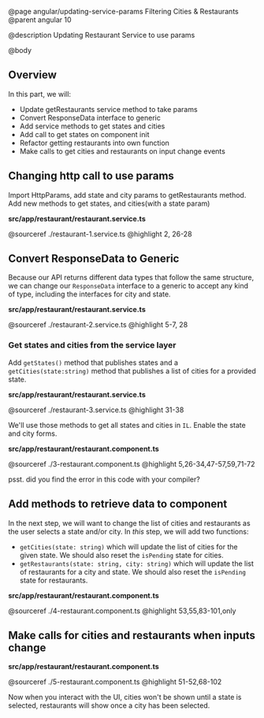 @page angular/updating-service-params Filtering Cities & Restaurants
@parent angular 10

@description Updating Restaurant Service to use params

@body

## Overview

In this part, we will:

- Update getRestaurants service method to take params
- Convert ResponseData interface to generic
- Add service methods to get states and cities
- Add call to get states on component init
- Refactor getting restaurants into own function
- Make calls to get cities and restaurants on input change events

## Changing http call to use params

Import HttpParams, add state and city params to getRestaurants method. Add new methods to get states, and cities(with a state param)

__src/app/restaurant/restaurant.service.ts__

@sourceref ./restaurant-1.service.ts
@highlight 2, 26-28

## Convert ResponseData to Generic

Because our API returns different data types that follow the same structure, we can change our `ResponseData` interface to a generic to accept any kind of type, including the interfaces for city and state.

__src/app/restaurant/restaurant.service.ts__

@sourceref ./restaurant-2.service.ts
@highlight 5-7, 28

### Get states and cities from the service layer

Add `getStates()` method that publishes states and a
`getCities(state:string)` method that publishes a list of cities
for a provided state.

__src/app/restaurant/restaurant.service.ts__

@sourceref ./restaurant-3.service.ts
@highlight 31-38

We'll use those methods to get all states and cities in `IL`.
Enable the state and city forms.

__src/app/restaurant/restaurant.component.ts__

@sourceref ./3-restaurant.component.ts
@highlight 5,26-34,47-57,59,71-72

psst. did you find the error in this code with your compiler?

## Add methods to retrieve data to component

In the next step, we will want to change the list of cities and restaurants
as the user selects a state and/or city.  In _this_ step, we will
add two functions:

- `getCities(state: string)` which will update the list of cities for
  the given state. We should also reset the `isPending` state for cities.
- `getRestaurants(state: string, city: string)` which will update the list of
  restaurants for a city and state. We should also reset the `isPending` state for restaurants.

__src/app/restaurant/restaurant.component.ts__

@sourceref ./4-restaurant.component.ts
@highlight 53,55,83-101,only

## Make calls for cities and restaurants when inputs change

__src/app/restaurant/restaurant.component.ts__

@sourceref ./5-restaurant.component.ts
@highlight 51-52,68-102

Now when you interact with the UI, cities won't be shown until a state is selected, restaurants will show once a city has been selected.